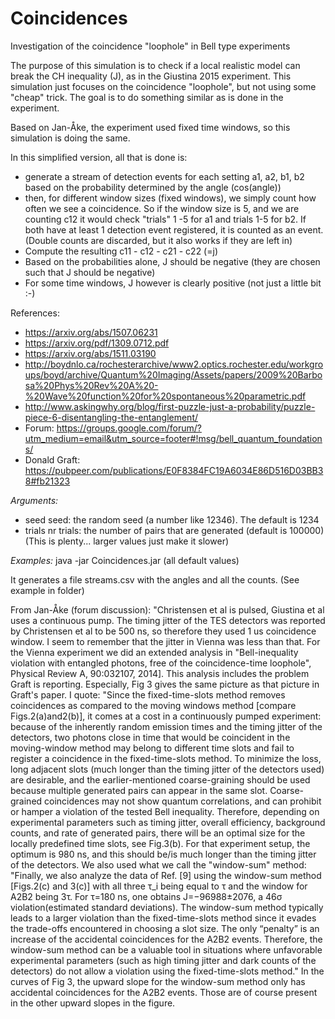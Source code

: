 # Coincidences
Investigation of the coincidence "loophole" in Bell type experiments

The purpose of this simulation is to check if a local realistic model can break the CH inequality (J), as in the Giustina 2015 experiment.
This simulation just focuses on the coincidence "loophole", but not using some "cheap" trick. The goal is to do something similar as is 
done in the experiment.
  
Based on Jan-Åke, the experiment used fixed time windows, so this simulation is doing the same.

In this simplified version, all that is done is:
- generate a stream of detection events for each setting a1, a2, b1, b2 based on the probability determined by the angle (cos(angle))
- then, for different window sizes (fixed windows), we simply count how often we see a coincidence.
So if the window size is 5, and we are counting c12 it would check "trials" 1 -5 for a1 and trials 1-5 for b2. If both have at least 1 detection event
registered, it is counted as an event. (Double counts are discarded, but it also works if they are left in)
- Compute the resulting c11 - c12 - c21 - c22 (=j)
- Based on the probabilities alone, J should be negative (they are chosen such that J should be negative)
- For some time windows, J however is clearly positive (not just a little bit :-)

References:
- https://arxiv.org/abs/1507.06231
- https://arxiv.org/pdf/1309.0712.pdf
- https://arxiv.org/abs/1511.03190
- http://boydnlo.ca/rochesterarchive/www2.optics.rochester.edu/workgroups/boyd/archive/Quantum%20Imaging/Assets/papers/2009%20Barbosa%20Phys%20Rev%20A%20-%20Wave%20function%20for%20spontaneous%20parametric.pdf
- http://www.askingwhy.org/blog/first-puzzle-just-a-probability/puzzle-piece-6-disentangling-the-entanglement/
- Forum: https://groups.google.com/forum/?utm_medium=email&utm_source=footer#!msg/bell_quantum_foundations/
- Donald Graft: https://pubpeer.com/publications/E0F8384FC19A6034E86D516D03BB38#fb21323


*Arguments:*
- seed seed: the random seed (a number like 12346). The default is 1234
- trials nr trials: the number of pairs that are generated (default is 100000) (This is plenty... larger values just make it slower)

*Examples:*
java -jar Coincidences.jar  (all default values)

It generates a file streams.csv with the angles and all the counts.
(See example in folder)


From Jan-Åke (forum discussion):
"Christensen et al is pulsed, Giustina et al uses a continuous pump.
The timing jitter of the TES detectors was reported by Christensen et al to be 500 ns, so therefore they used 1 us coincidence window. I seem to remember that the jitter in Vienna was less than that.
For the Vienna experiment we did an extended analysis in "Bell-inequality violation with entangled photons, free of the coincidence-time loophole",
 Physical Review A, 90:032107, 2014]. 
 This analysis includes the problem Graft is reporting. Especially, Fig 3 gives the same picture as that picture in Graft's paper. I quote:
"Since the fixed-time-slots method removes coincidences as compared to the moving windows method [compare Figs.2(a)and2(b)], 
it comes at a cost in a continuously pumped experiment: because of the inherently random emission times and the timing jitter of the detectors, 
two photons close in time that would be coincident in the moving-window method may belong to different time slots and fail to register a 
coincidence in the fixed-time-slots method. To minimize the loss, long adjacent slots (much longer than the timing jitter of the detectors used) 
are desirable, and the earlier-mentioned coarse-graining should be used because multiple generated pairs can appear in the same slot.
 Coarse-grained coincidences may not show quantum correlations, and can prohibit or hamper a violation of the tested Bell inequality. Therefore, depending on experimental parameters such as timing jitter, overall efficiency, background counts, and rate of generated pairs, there will be an optimal size for the locally predefined time slots, see Fig.3(b).
For that experiment setup, the optimum is 980 ns, and this should be/is much longer than the timing jitter of the detectors.
We also used what we call the "window-sum" method:
"Finally, we also analyze the data of Ref. [9] using the window-sum method [Figs.2(c) and 3(c)] 
with all three τ_i being equal to τ and the window for A2B2 being 3τ. For τ=180 ns, one obtains J=−96988±2076, a 46σ violation(estimated standard deviations). The window-sum method typically leads to a larger violation than the fixed-time-slots method since it evades the trade-offs encountered in choosing a slot size. The only “penalty” is an increase of the accidental coincidences for the A2B2 events. Therefore, the window-sum method can be a valuable tool in situations where unfavorable experimental parameters (such as high timing jitter and dark counts of the detectors) do not allow a violation using the fixed-time-slots method."
In the curves of Fig 3, the upward slope for the window-sum method only has accidental coincidences for the A2B2 events. 
Those are of course present in the other upward slopes in the figure.